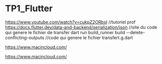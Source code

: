 # TP1_Flutter

https://www.youtube.com/watch?v=cukpZ2ORbsI //tutoriel prof
https://docs.flutter.dev/data-and-backend/serialization/json //site du code qui genere le fichier de transfer
dart run build_runner build --delete-conflicting-outputs //code qui genere le fichier transfert.g.dart

https://www.macincloud.com/

https://www.macincloud.com/
